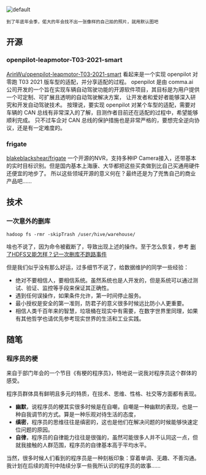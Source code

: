---
---
![default](/default.webp)

<small>到了年底年会季，偌大的年会找不出一张像样的自己拍的照片，就用默认图吧</small>

## 开源

### openpilot-leapmotor-T03-2021-smart

[ArinWu/openpilot-leapmotor-T03-2021-smart](https://github.com/ArinWu/openpilot-leapmotor-T03-2021-smart)
看起来是一个实现 openpilot 对零跑 T03 2021 版车型的适配，并分享适配的过程。
openpilot 是由 comma.ai 公司开发的一个旨在实现车辆自动驾驶功能的开源软件项目，其目标是为用户提供一个可定制、可扩展且透明的自动驾驶解决方案，
让开发者和爱好者能够深入研究和开发自动驾驶技术。
按理说，要实现 openpilot 对某个车型的适配，需要对车辆的 CAN 总线有非常深入的了解，目测作者目前还在适配的过程中，希望能够顺利完成。
只不过车企对 CAN 总线的保护措施也是非常严格的，要想完全逆向协议，还是有一定难度的。

### frigate

[blakeblackshear/frigate](https://github.com/blakeblackshear/frigate)
一个开源的NVR，支持多种IP Camera接入，还带基本的实时目标识别。但是国内基本上海康、大华都把这些买卖做到比自己买通用硬件还便宜的地步了。
所以这些领域开源的意义何在？最终还是为了兜售自己的商业产品吧……

## 技术

### 一次意外的删库

`hadoop fs -rmr -skipTrash /user/hive/warehouse/`

啥也不说了，因为命令被截断了，导致出现上述的操作。至于怎么恢复，参考 [删了HDFS又能怎样？记一次删库不跑路事件](https://zhuanlan.zhihu.com/p/210356103)

但是我们似乎没有那么好运，过多细节不说了，给数据维护的同学一些经验：

- 绝对不要相信人，要相信系统。虽然系统也是人开发的，但是系统可以通过测试、验证、监控等手段来保证其正确性。
- 遇到任何误操作，如果条件允许，第一时间停止服务。
- 最小授权是安全的第一准则，防君子的意义很多时候远比防小人更重要。
- 相信人类千百年来的智慧，垃圾桶在现实中有需要，在数字世界里同理，如果有其他哲学也请优先参考现实世界的生活和工业实践。


## 随笔
### 程序员的梗
来自于部门年会的一个节目《有梗的程序员》，特地说一说我对程序员这个群体的感受。

程序员群体具有鲜明且多元的特质，在技术、思维、性格、社交等方面都有表现。

- **幽默**，说程序员的梗其实很多时候是在自嘲，自嘲是一种幽默的表现，也是一种自我调节的方式。算是一种乐观对待生活的态度，
- **缜密**，程序员的思维往往是缜密的，这也是他们在解决问题的时候能够快速定位问题的原因。
- **自律**，程序员的自律能力往往是很强的，虽然可能很多人并不认同这一点，但就我接触的人群范围，程序员的自律基本高于平均水平。

当然，很多时候人们看到的程序员是一种刻板印象：穿着单调、无趣、不善沟通。
我计划在后续的周刊中陆续分享一些我所认识的程序员的故事……
